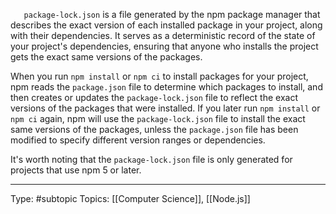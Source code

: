 `   package-lock.json` is a file generated by the npm package manager that describes the exact version of each installed package in your project, along with their dependencies. It serves as a deterministic record of the state of your project's dependencies, ensuring that anyone who installs the project gets the exact same versions of the packages.

When you run `npm install` or `npm ci` to install packages for your project, npm reads the `package.json` file to determine which packages to install, and then creates or updates the `package-lock.json` file to reflect the exact versions of the packages that were installed. If you later run `npm install` or `npm ci` again, npm will use the `package-lock.json` file to install the exact same versions of the packages, unless the `package.json` file has been modified to specify different version ranges or dependencies.

It's worth noting that the `package-lock.json` file is only generated for projects that use npm 5 or later.
___
Type: #subtopic 
Topics: [[Computer Science]], [[Node.js]]

